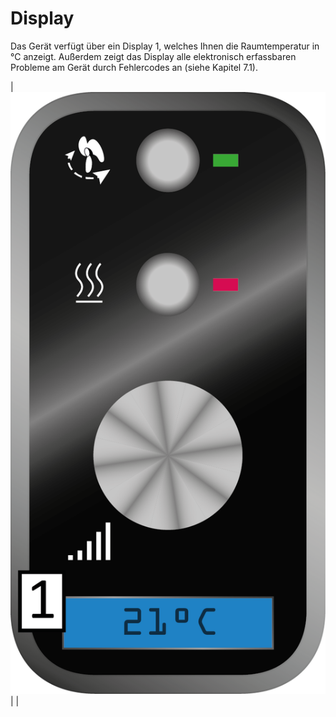 ﻿# Display

Das Gerät verfügt über ein Display 1, welches Ihnen die Raumtemperatur in °C anzeigt. Außerdem zeigt das Display alle elektronisch erfassbaren Probleme am Gerät durch Fehlercodes an (siehe Kapitel 7.1).


| ![../../../images/media/Bedienteil_m_Display_u_Heizung_5_6.png](../../../images/media/Bedienteil_m_Display_u_Heizung_5_6.png) | |